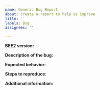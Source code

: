 ```yaml
---
name: Generic Bug Report
about: Create a report to help us improve
title: ''
labels: Bug
assignees: ''

---
```


<!--
If this is your first time opening an issue here, please read the contributing guidelines (there's a link below this text box). Remember:
- Make sure you're in the right place - item or style issues should go on BEE2-items
- Perform a search to make sure this issue hasn't already been reported
- Do not use the issue tracker to ask questions
- Issues should not be combined, unless they are very closely related (e.g. two bugs with a specific item in a specific case)
-->

<!-- Specify the version of BEE2.4 you were using when this bug occurred. -->
**BEE2 version:**

<!-- Provide a clear and concise description of the bug. -->
**Description of the bug:**


<!-- Provide a clear and concise description of what you expected to happen. -->
**Expected behavior:**


<!-- Explain the steps taken to reproduce the bug. -->
**Steps to reproduce:**


<!-- Provide any console errors that appear, and screenshots or videos of the bug -->
**Additional information:**
